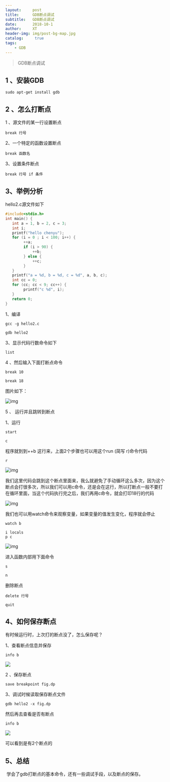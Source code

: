 ```yaml
---
layout:     post
title:      GDB断点调试
subtitle:   GDB断点调试
date:       2018-10-1
author:     XT
header-img: img/post-bg-map.jpg
catalog: 	 true
tags:
    - GDB
---
```



>GDB断点调试

## 1 、安装GDB

```
sudo apt-get install gdb
```

## 2 、怎么打断点

1 、源文件的某一行设置断点

```
break 行号
```

2、一个特定的函数设置断点

```
break 函数名
```

3、设置条件断点

```
break 行号 if 条件
```

## 3、举例分析

hello2.c源文件如下

```c++
#include<stdio.h>
int main() { 
   int a = 1, b = 2, c = 3;
   int i;
   printf("hello chenyu");  
   for (i = 0 ; i < 100; i++) {
    	++a;
        if (i > 90) {
            ++b;
        } else {
            ++c;
        }
   } 
   printf("a = %d, b = %d, c = %d", a, b, c);
   int cc = 0;
   for (cc; cc < 9; cc++) {
        printf("c %d", i);
   }
   return 0;
}
```

 

1、编译

```shell
gcc -g hello2.c
```

 

```shell
gdb hello2
```

3、显示代码行数命令如下

```shell
list
```

4 、然后输入下面打断点命令

```
break 10

break 18
```

 

图片如下：

![img](https://raw.githubusercontent.com/xineting/xineting.github.io/master/img/bgdb1.png)

5 、 运行并且跳转到断点

1、运行

```
start
```

```
c
```

程序就到到++b 这行来，上面2个步骤也可以用这个run (简写 r)命令代码

```
r
```

![img](https://raw.githubusercontent.com/xineting/xineting.github.io/master/img/bgdb2.png)

我们这里代码会跳到这个断点里面来，我么就避免了手动循环这么多次，因为这个断点会打很多次，所以我们可以用c命令，还是会在这行，所以打断点一般不要打在循环里面，当这个代码执行完之后，我们再用c命令，就会打印18行的代码

![img](https://raw.githubusercontent.com/xineting/xineting.github.io/master/img/bgdb3.png)

我们也可以用watch命令来观察变量，如果变量的值发生变化，程序就会停止

```
watch b
```

 

```
i locals
p c
```

 

![img](https://raw.githubusercontent.com/xineting/xineting.github.io/master/img/bgdb4.png)

进入函数内部用下面命令

```
s
```

 

```
n
```

删除断点

```
delete 行号
```

 

```
quit
```

## 4、如何保存断点

有时候运行时，上次打的断点没了，怎么保存呢？

1、查看断点信息并保存

```
info b
```

 ![](https://raw.githubusercontent.com/xineting/xineting.github.io/master/img/bgdb5.png)

2 、保存断点

```
save breakpoint fig.dp
```

 

3、调试时候读取保存断点文件

```
gdb hello2 -x fig.dp
```

然后再去查看是否有断点


```
info b
```

![](https://raw.githubusercontent.com/xineting/xineting.github.io/master/img/bgdb6.png)

可以看到是有2个断点的

## 5、总结

​       学会了gdb打断点的基本命令，还有一些调试手段，以及断点的保存。